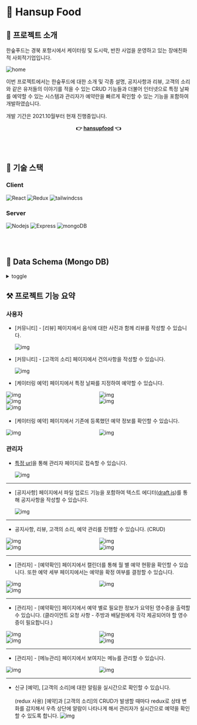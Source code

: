 # 🍱 Hansup Food

## 🎈 프로젝트 소개

한숲푸드는 경북 포항시에서 케이터링 및 도시락, 반찬 사업을 운영하고 있는 장애친화적 사회적기업입니다.

![home](https://user-images.githubusercontent.com/47960777/147586077-dd79d375-81d1-42e2-be27-710ac98468be.png)

이번 프로젝트에서는 한숲푸드에 대한 소개 및 각종 설명, 공지사항과 리뷰, 고객의 소리와 같은 유저들의 이야기를 적을 수 있는 CRUD 기능들과 더불어 인터넷으로 특정 날짜를 예약할 수 있는 시스템과 관리자가 예약란을 빠르게 확인할 수 있는 기능을 포함하여 개발하였습니다.

개발 기간은 2021.10월부터 현재 진행중입니다.

<div style="width:100%; display:flex; justify-content:center;">
   <b>👉 <a href="http://hansupfood.com">hansupfood</a> 👈</b>
</div>

<br></br>

## 🧱 기술 스택

### Client

<div>
<img alt="React" src ="https://img.shields.io/badge/React-61DAFB.svg?&style=for-the-badge&logo=React&logoColor=black"/>
<img alt="Redux" src ="https://img.shields.io/badge/Redux-764ABC.svg?&style=for-the-badge&logo=Redux&logoColor=black"/>
<img alt="tailwindcss" src ="https://img.shields.io/badge/tailwindcss-06B6D4.svg?&style=for-the-badge&logo=tailwindcss&logoColor=black"/>
</div>

### Server

<div>
<img alt="Nodejs" src ="https://img.shields.io/badge/Node.js-339933.svg?&style=for-the-badge&logo=Node.js&logoColor=black"/>
<img alt="Express" src ="https://img.shields.io/badge/Express-000000.svg?&style=for-the-badge&logo=Express&logoColor=white"/>
<img alt="mongoDB" src ="https://img.shields.io/badge/mongoDB-47A248.svg?&style=for-the-badge&logo=mongoDB&logoColor=white"/>
</div>

<br></br>

## 📰 Data Schema (Mongo DB)

<details>
<summary style="">toggle</summary>
<div markdown="1">

```
User {
  id : string,
  email : string,
  password : string
}
Review {
	content : (string),
	email : (string),
	response : (string),
	password : (string),
	imgList : [object],
}
Notice {
	title : (string),
	content : (string),
	fileList: [object],
	read : (Number)
}
Voice {
	status : (String : unread, read),
	title : (string),
	content : (string),
	name : (string),
	phone : (string),
	email : (string),
	isDeleted : (Boolean)
}
Order : {
	name : (string),
	phone : (string),
	count: (string),
	request : (string),
	date : (Date),
	delivery : (String : delivery, self),
	address : (string)
	mainMenu: (array),
	subMenu : (array),
	soup : (array),
	dessert : (array),
	payment : (string),
	cashReceipt : (Object) - {
		method : (type- personal, business, none)
		number : (string - phoneNumber or businessNumber),
	},
	payed : (Boolean),
	isDeleted : (Boolean)
}
Menu : {
	category: (String : restaurant, catering),
	type : (String : mainMenu, subMenu, soup, dessert),
	name : (string),
	price : (string),
	imgList : [object)]
	isDeleted : (Boolean)
}

```

</div>
</details>

##

## ⚒ 프로젝트 기능 요약

### **사용자**

- [커뮤니티] - [리뷰] 페이지에서 음식에 대한 사진과 함께 리뷰를 작성할 수 있습니다.

  ![img](https://user-images.githubusercontent.com/47960777/147586094-ae4e5c13-4e1e-4a86-9ea8-039cd69ad437.png)

- [커뮤니티] - [고객의 소리] 페이지에서 건의사항을 작성할 수 있습니다.

  ![img](https://user-images.githubusercontent.com/47960777/147586095-9d7cc31f-6493-4903-a79a-c00e6aee9831.png)

- [케이터링 예약] 페이지에서 특정 날짜를 지정하여 예약할 수 있습니다.
<div style="display:grid; grid-template-columns: 1fr 1fr; gap:4px;">
<div>
<img src="https://user-images.githubusercontent.com/47960777/147586085-b0e3b798-3c3a-4bce-8fa8-a9d022b1fc0f.png" alt="img">

</div>
<div>
<img src="https://user-images.githubusercontent.com/47960777/147586087-014281d6-dd95-48ce-81df-a8dad25f14b0.png" alt="img">
</div>
</div>
<div style="display:grid; grid-template-columns: 1fr 1fr; gap:4px;">
<div>
<img src="https://user-images.githubusercontent.com/47960777/147586088-880f7c7d-1166-4d07-8893-6f24f4701d98.png" alt="img">

</div>
<div>
<img src="https://user-images.githubusercontent.com/47960777/147586090-561604e7-b596-4be2-9cd3-b8aae9d28119.png" alt="img">
</div>
</div>
<div style="display:grid; grid-template-columns: 1fr; gap:4px;">
<div>
<img src="https://user-images.githubusercontent.com/47960777/147586091-3a9ff3cd-4fd6-4c77-80db-8fcbf4946f4c.png" alt="img">

</div>
<div>
</div>
</div>

- [케이터링 예약] 페이지에서 기존에 등록했던 예약 정보를 확인할 수 있습니다.

<div style="display:grid; grid-template-columns: 1fr 1fr; gap:4px;">
<div>
<img src="https://user-images.githubusercontent.com/47960777/147589379-6f90a948-a039-4d55-a0db-8d949af6e5e4.png" alt="img">

</div>
<div>
<img src="https://user-images.githubusercontent.com/47960777/147589382-2866c849-6457-4c62-8d09-df0683564443.png" alt="img">
</div>
</div>

### **관리자**

- [특정 url](http://hansupfood.com/admin)을 통해 관리자 페이지로 접속할 수 있습니다.

  ![img](https://user-images.githubusercontent.com/47960777/147586073-a8f918d3-6bc8-4849-9086-c75588c2b379.png)

---

- [공지사항] 페이지에서 파일 업로드 기능을 포함하여 텍스트 에디터([draft.js](https://draftjs.org/))를 통해 공지사항을 작성할 수 있습니다.

  ![img](https://user-images.githubusercontent.com/47960777/147586083-255506ee-60b8-406f-94ee-2c51d24d05b2.png)

---

- 공지사항, 리뷰, 고객의 소리, 예약 관리를 진행할 수 있습니다. (CRUD)

<div style="display:grid; grid-template-columns: 1fr 1fr; gap:4px;">
<div>
<img src="https://user-images.githubusercontent.com/47960777/147586083-255506ee-60b8-406f-94ee-2c51d24d05b2.png" alt="img">

</div>
<div>
<img src="https://user-images.githubusercontent.com/47960777/147592546-a9140a2c-2925-46f6-8b9f-28f1dd281c98.png" alt="img">
</div>
</div>
<div style="display:grid; grid-template-columns: 1fr 1fr; gap:4px;">
<div>
<img src="https://user-images.githubusercontent.com/47960777/147589378-43fe0ef6-3003-49dd-86fe-653668d95ab9.png" alt="img">

</div>
<div>
<img src="https://user-images.githubusercontent.com/47960777/147589375-9f0e99f5-7e4d-460f-9353-6b496d4b7d93.png" alt="img">
</div>
</div>

---

- [관리자] - [예약확인] 페이지에서 캘린더를 통해 월 별 예약 현황을 확인할 수 있습니다. 또한 예약 세부 페이지에서는 예약을 확정 여부를 결정할 수 있습니다.
<div style="display:grid; grid-template-columns: 1fr 1fr; gap:4px;">
<div>
<img src="https://user-images.githubusercontent.com/47960777/147591330-05731171-7ba3-454a-8674-1a55458dcf07.png" alt="img">

</div>
<div>
<img src="https://user-images.githubusercontent.com/47960777/147591331-49529542-467e-442f-8f5a-d7dcb1092ef0.png" alt="img">

</div>
</div>
<div style="display:grid; grid-template-columns: 1fr 1fr; gap:4px;">

<div>
<img src="https://user-images.githubusercontent.com/47960777/147591332-7c90622e-801f-4501-8207-411451de98d2.png" alt="img">
</div>
</div>
<div>
</div>
</div>

---

- [관리자] - [예약확인] 페이지에서 예약 별로 필요한 정보가 요약된 영수증을 출력할 수 있습니다. (클라이언트 요청 사항 - 주방과 배달원에게 각각 제공되어야 할 영수증이 필요합니다.)
<div style="display:grid; grid-template-columns: 1fr 1fr; gap:4px;">
<div>
<img src="https://user-images.githubusercontent.com/47960777/147591332-7c90622e-801f-4501-8207-411451de98d2.png" alt="img">

</div>
<div>
<img src="https://user-images.githubusercontent.com/47960777/147591324-e36a8eba-cf25-440f-a08f-2c6b49b0e632.png" alt="img">
</div>
</div>
<div style="display:grid; grid-template-columns: 1fr 1fr; gap:4px;">
<div>
<img src="https://user-images.githubusercontent.com/47960777/147591326-fdadc5b1-1676-4ebb-86c1-3dbc4c0bce1a.png" alt="img">

</div>
<div>
<img src="https://user-images.githubusercontent.com/47960777/147591328-ff2c7a68-4aa5-4700-922b-8ae68ddcf605.png" alt="img">
</div>
</div>

---

- [관리자] - [메뉴관리] 페이지에서 보여지는 메뉴를 관리할 수 있습니다.
<div style="display:grid; grid-template-columns: 1fr 1fr; gap:4px;">
<div>
<img src="https://user-images.githubusercontent.com/47960777/147589362-caea2a97-9bed-4bb9-99f9-5bfdcbe1ee0b.png" alt="img">

</div>
<div>
<img src="https://user-images.githubusercontent.com/47960777/147589370-8ea5084f-4a99-451e-b23b-8b15d56b0b5d.png" alt="img">
</div>
</div>

---

- 신규 [예약], [고객의 소리]에 대한 알림을 실시간으로 확인할 수 있습니다. <br></br>(redux 사용)
  [예약]과 [고객의 소리]의 CRUD가 발생할 때마다 redux로 상태 변화를 감지해서 우측 상단에 알람이 나타나게 해서 관리자가 실시간으로 예약을 확인할 수 있도록 합니다.
  ![img](https://user-images.githubusercontent.com/47960777/147589373-96e7158e-d5e1-4fad-aae4-a07a553dee41.png)
